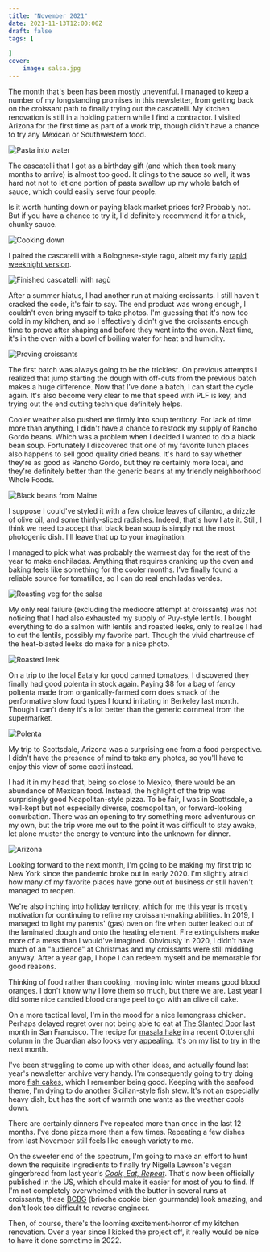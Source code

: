 ```yaml
---
title: "November 2021"
date: 2021-11-13T12:00:00Z
draft: false
tags: [
    
]
cover:
    image: salsa.jpg
---
```


The month that's been has been mostly uneventful. I managed to keep a number of my longstanding promises in this newsletter, from getting back on the croissant path to finally trying out the cascatelli. My kitchen renovation is still in a holding pattern while I find a contractor. I visited Arizona for the first time as part of a work trip, though didn't have a chance to try any Mexican or Southwestern food.

![Pasta into water](pouring.jpg)

The cascatelli that I got as a birthday gift (and which then took many months to arrive) is almost too good. It clings to the sauce so well, it was hard not not to let one portion of pasta swallow up my whole batch of sauce, which could easily serve four people.

Is it worth hunting down or paying black market prices for? Probably not. But if you have a chance to try it, I'd definitely recommend it for a thick, chunky sauce.

![Cooking down](ragu.jpg)

I paired the cascatelli with a Bolognese-style ragù, albeit my fairly [rapid weeknight version](/recipes/ragu/).

![Finished cascatelli with ragù](sauced.jpg)

After a summer hiatus, I had another run at making croissants. I still haven't cracked the code, it's fair to say. The end product was wrong enough, I couldn't even bring myself to take photos. I'm guessing that it's now too cold in my kitchen, and so I effectively didn't give the croissants enough time to prove after shaping and before they went into the oven. Next time, it's in the oven with a bowl of boiling water for heat and humidity.

![Proving croissants](proving.jpg)

The first batch was always going to be the trickiest. On previous attempts I realized that jump starting the dough with off-cuts from the previous batch makes a huge difference. Now that I've done a batch, I can start the cycle again. It's also become very clear to me that speed with PLF is key, and trying out the end cutting technique definitely helps.

Cooler weather also pushed me firmly into soup territory. For lack of time more than anything, I didn't have a chance to restock my supply of Rancho Gordo beans. Which was a problem when I decided I wanted to do a black bean soup. Fortunately I discovered that one of my favorite lunch places also happens to sell good quality dried beans. It's hard to say whether they're as good as Rancho Gordo, but they're certainly more local, and they're definitely better than the generic beans at my friendly neighborhood Whole Foods.

![Black beans from Maine](beans.jpg)

I suppose I could've styled it with a few choice leaves of cilantro, a drizzle of olive oil, and some thinly-sliced radishes. Indeed, that's how I ate it. Still, I think we need to accept that black bean soup is simply not the most photogenic dish. I'll leave that up to your imagination.

I managed to pick what was probably the warmest day for the rest of the year to make enchiladas. Anything that requires cranking up the oven and baking feels like something for the cooler months. I've finally found a reliable source for tomatillos, so I can do real enchiladas verdes.

![Roasting veg for the salsa](roasted.jpg)

My only real failure (excluding the mediocre attempt at croissants) was not noticing that I had also exhausted my supply of Puy-style lentils. I bought everything to do a salmon with lentils and roasted leeks, only to realize I had to cut the lentils, possibly my favorite part. Though the vivid chartreuse of the heat-blasted leeks do make for a nice photo.

![Roasted leek](leek.jpg)

On a trip to the local Eataly for good canned tomatoes, I discovered they finally had good polenta in stock again. Paying $8 for a bag of fancy poltenta made from organically-farmed corn does smack of the performative slow food types I found irritating in Berkeley last month. Though I can't deny it's a lot better than the generic cornmeal from the supermarket.

![Polenta](polenta.jpg)

My trip to Scottsdale, Arizona was a surprising one from a food perspective. I didn't have the presence of mind to take any photos, so you'll have to enjoy this view of some cacti instead.

I had it in my head that, being so close to Mexico, there would be an abundance of Mexican food. Instead, the highlight of the trip was surprisingly good Neapolitan-style pizza. To be fair, I was in Scottsdale, a well-kept but not especially diverse, cosmopolitan, or forward-looking conurbation. There was an opening to try something more adventurous on my own, but the trip wore me out to the point it was difficult to stay awake, let alone muster the energy to venture into the unknown for dinner.

![Arizona](az.jpg)

Looking forward to the next month, I'm going to be making my first trip to New York since the pandemic broke out in early 2020. I'm slightly afraid how many of my favorite places have gone out of business or still haven't managed to reopen.

We're also inching into holiday territory, which for me this year is mostly motivation for continuing to refine my croissant-making abilities. In 2019, I managed to light my parents' (gas) oven on fire when butter leaked out of the laminated dough and onto the heating element. Fire extinguishers make more of a mess than I would've imagined. Obviously in 2020, I didn't have much of an "audience" at Christmas and my croissants were still middling anyway. After a year gap, I hope I can redeem myself and be memorable for good reasons.

Thinking of food rather than cooking, moving into winter means good blood oranges. I don't know why I love them so much, but there we are. Last year I did some nice candied blood orange peel to go with an olive oil cake.

On a more tactical level, I'm in the mood for a nice lemongrass chicken. Perhaps delayed regret over not being able to eat at [The Slanted Door](https://slanteddoorgroup.com) last month in San Francisco. The recipe for [masala hake](https://www.theguardian.com/food/2021/oct/30/poached-masala-hake-beetroot-sour-cocktail-pakora-pancakes-yotam-ottolenghis-recipes-egg-whites) in a recent Ottolenghi column in the Guardian also looks very appealing. It's on my list to try in the next month.

I've been struggling to come up with other ideas, and actually found last year's newsletter archive very handy. I'm consequently going to try doing more [fish cakes](https://www.seriouseats.com/smoked-fish-patties-with-dill-mayonnaise-recipe), which I remember being good. Keeping with the seafood theme, I'm dying to do another Sicilian-style fish stew. It's not an especially heavy dish, but has the sort of warmth one wants as the weather cools down.

There are certainly dinners I've repeated more than once in the last 12 months. I've done pizza more than a few times. Repeating a few dishes from last November still feels like enough variety to me.

On the sweeter end of the spectrum, I'm going to make an effort to hunt down the requisite ingredients to finally try Nigella Lawson's vegan gingerbread from last year's [_Cook, Eat, Repeat_](https://www.nigella.com/books/cook-eat-repeat). That's now been officially published in the US, which should make it easier for most of you to find. If I'm not completely overwhelmed with the butter in several runs at croissants, these [BCBG](https://www.magazine-mint.fr/articles/the-french-bastards/) (brioche cookie bien gourmande) look amazing, and don't look too difficult to reverse engineer.

Then, of course, there's the looming excitement-horror of my kitchen renovation. Over a year since I kicked the project off, it really would be nice to have it done sometime in 2022.
